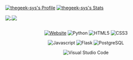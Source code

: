 [![thegeek-sys's Profile](https://github-readme-stats.vercel.app/api?username=thegeek-sys&theme=tokyonight)](https://github.com/thegeek-sys/thegeek-sys/) 
[![thegeek-sys's Stats](https://github-readme-stats.vercel.app/api/top-langs/?username=thegeek-sys&theme=tokyonight)](https://github.com/thegeek-sys/thegeek-sys/)

<a href="https://github.com/thegeek-sys/thegeek-sys">
  <img align="center" src="https://github-readme-stats.vercel.app/api/pin/?username=thegeek-sys&repo=AF1-Notification&theme=tokyonight" />
</a>
<a href="https://github.com/thegeek-sys/flack">
  <img align="center" src="https://github-readme-stats.vercel.app/api/pin/?username=thegeek-sys&repo=&theme=tokyonight" />
</a>
<br></br>
<p align="center">
    <a href="https://flaviosperandeo.it"><img alt="Website" src="https://img.shields.io/badge/website-000000?style=for-the-badge&logo=About.me&logoColor=white"/></a>
    <img alt="Python" src="https://img.shields.io/badge/Python-3776AB?style=for-the-badge&logo=python&logoColor=white"/>
    <img alt="HTML5" src="https://img.shields.io/badge/html5-%23E34F26.svg?&style=for-the-badge&logo=html5&logoColor=white"/>
    <img alt="CSS3" src="https://img.shields.io/badge/css3-%231572B6.svg?&style=for-the-badge&logo=css3&logoColor=white"/>
</p>
<p align="center">
    <img alt="Javascript" src="https://img.shields.io/badge/JavaScript-323330?style=for-the-badge&logo=javascript&logoColor=F7DF1E"/>
    <img alt="Flask" src="https://img.shields.io/badge/Flask-000000?style=for-the-badge&logo=flask&logoColor=white"/>
    <img alt="PostgreSQL" src="https://img.shields.io/badge/PostgreSQL-316192?style=for-the-badge&logo=postgresql&logoColor=white"/>
</p>
<p align="center">
    <img alt="Visual Studio Code" src="https://img.shields.io/badge/Visual_Studio_Code-0078D4?style=for-the-badge&logo=visual%20studio%20code&logoColor=white"/>
</p>
